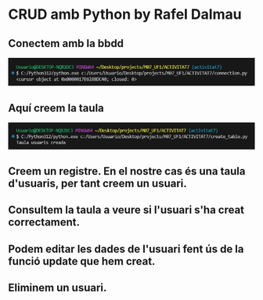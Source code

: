 # CRUD amb Python by Rafel Dalmau

## Conectem amb la bbdd
![connection.py](ACTIVITAT7\img\Captura.JPG)
## Aquí creem la taula
![create_table.py](ACTIVITAT7\img\Captura2.JPG)
## Creem un registre. En el nostre cas és una taula d'usuaris, per tant creem un usuari.

## Consultem la taula a veure si l'usuari s'ha creat correctament.

## Podem editar les dades de l'usuari fent ús de la funció update que hem creat.

## Eliminem un usuari.
